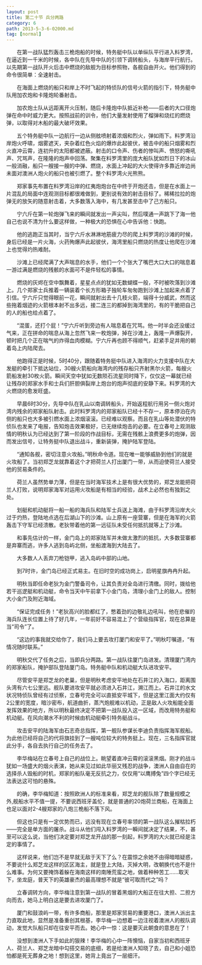 ```yaml
---
layout: post
title: 第二十节 兵分两路
category: 6
path: 2013-5-3-6-02000.md
tag: [normal]
---
```


　　在第一战队猛烈轰击三桅炮船的时候，特务艇中队以单纵队平行进入料罗湾，在逼近到一千米的时候，各中队在先导中队的引领下调转船头，与海岸平行航行。以先期第一战队开火后击中燃烧的敌舰为目标参照物，各舰自由开火。他们得到的命令很简单：全速射击。

　　在海面上燃烧的船只和岸上不时飞起的特侦队的信号火箭的指引下，特务艇中队用加农炮和卡隆炮轮番射击。

　　加农炮土队从远距离开火压制，随后卡隆炮中队抵近补枪——后者的大口径炮弹在命中时威力更大。按照战前的训令，他们大量发射使用了榴弹和烧红的燃烧弹，以取得对木船的最大破坏效果。

　　五个特务艇中队一边航行一边从侧舷喷射着浓烟和烈火，弹如雨下。料罗湾沿岸炮火呼啸，烟雾遮天，夹杂着红色火焰的爆炸此起彼伏，被击中的船只烟雾和烈火直冲云霄，连初升的太阳都被遮蔽。射击的口令声、伤者的惨叫声、愤怒的嘶吼声、咒骂声，在隆隆的炮声中回荡。聚集在料罗湾里的庞大船队犹如烈日下的冰山一般消融，船只一艘接一艘的中弹、燃烧，水面上冲起的大火使得许多靠近岸边尚未面对澳洲人炮火的船只也被引燃了。整个料罗湾火光熊熊。

　　郑家事先布置在料罗湾沿岸的红夷炮炮台在中终于开炮还击，但是在水面上一片混乱的局面中连观测目标都很难做到，更别说有效的射击目标了。稀稀拉拉的炮弹无的放矢的随意射击着，大多数落入海中，有几发甚至击中了己方船只。

　　宁六斤在第一轮炮弹飞来的瞬间就发出一声尖叫，然后噗通一声跳下了海一他自己也说不清为什么要这样做，一种极大的恐惧在心中告诉他：快跑。

　　他的逃跑正当其时，当宁六斤水淋淋地筋疲力尽的爬上料罗湾的沙滩的时候，身后已经是一片火海，火药殉爆声此起彼伏，海湾里船只燃烧的热度让他爬在沙滩上也觉得灼热难耐。

　　沙滩上已经爬满了大声喘息的水手，他们一个个张大了嘴巴大口大口的喘息着一游过满是燃烧的残骸的水面可不是件轻松的事情。

　　燃烧的灰烬在空中飘舞着，星星点点的犹如无数蝴蝶一般，不时被吹落到沙滩上。几个郑家士兵推着一辆装着个长方形箱子独轮车匆匆跑到沙滩上加起来点着了引信。宁六斤只觉得眼前一花，瞬间就射出去十几枝火箭，端得十分威武，然而这些拖着烟迹的火箭根本射不出多远，接二连三的都掉到海湾里的，有的干脆把自己的人的船也给点着了。

　　“混蛋，还打个屁！”宁六斤听到旁边有人喘息着在咒骂。他一时半会还没缓过气来，正在拼命的喘息从海上忽然飞来一枚炮弹，掉在沙滩上，轰隆一声爆裂开，顿时把几个正在喘气的炸得血肉模糊。宁六斤再也顾不得顺气，赶紧手足并用的朝着岛上内陆爬去。

　　他跑得正是时候，5时40分，跟随着特务挺中队进入海湾的火力支援中队在大发艇的牵引下抵达站位，30艘火箭船向海湾内的残存船只齐射黑尔火箭，每艘火箭船发射30枚火箭。瞬间天空中犹如无数陨石流星同时降下，仅仅这一幕就已经让残存的郑家水手和士兵们肝胆俱裂岸上炮台的炮声彻底的安静下来。料罗湾的大火燃烧的愈发旺盛。

　　早晨6时30分，先导中队在乳山以南调转船头，开始返程航行用另一侧火炮对湾内残余的郑家船队射击。此时料罗湾内的郑家船队已经十不存一，原本停泊在内侧的船只也大多被引燃水面上浓烟滚滚。已经难以观察。而且在乳山等处潜伏的特侦队也发来了电报，告知炮击效果极好，已无继续炮击的必要。在立春号上观测敌情的明秋认为已经达到了第一阶段的作战目标，无需在残骸上浪费更多的炮弹，因而发出信号，让特务挺中队退出战斗，重新装弹，掩护陆军登陆。

　　“通知各舰，密切注意火攻船。”明秋命令道。现在唯一能够威胁到他们的就是火攻船了。当初郑芝龙就靠着这个才把荷兰人打出厦门一带，从而迫使荷兰人接受他的贸易条件的。

　　荷兰人虽然势单力薄，但是在当时海军技术上是有很大优势的，郑芝龙能把荷兰人打败，说明郑家海军对运用火攻船是有相当的经验，战术上必然也有独到之处。

　　划艇和机动艇将一船一船的海兵队和陆军士兵送上海滩，由于科罗湾沿岸大火过于灼热，登陆地点选在后湖山下的沙滩。山上原有一座营寨，但是在海军的火箭轰击下守军已经溃散。老狄带着他的第一远征队未受任何抵抗就等上了沙滩。

　　和事先估计的一样，金门岛上的郑家陆军并未做太激烈的抵抗，大多数营寨都是弃寨而逃，许多人逃到岛屿北侧，坐船渡海到大陆去了。

　　大多数人人丢弃刀枪铠甲，逃入岛屿中部的山地。

　　到7时许，金门岛已经正式易主。在旧时空的成功岗上，启明星旗冉冉升起。

　　明秋当即任命老狄为金门警备司令，让其负责对全岛进行清缴。同时，拨给他若干巡逻艇和机动艇，命令当天中午前拿下小金门岛，清理小金门上的敌人。控制大小金门及附近海域。

　　“保证完成任务！”老狄高兴的脸都红了，憋着劲的边敬礼边吼叫，他在悲催的海兵队连长位置上待了好几年，一年前好不容易混上了个营级指挥官，现在总算是当“司令”了。

　　“这边的事我就交给你了，我们马上要去攻打厦门和安平了。”明秋叮嘱道，“有情况随时联系。”

　　明秋交代了任务之后，当即兵分两路。第一战队往厦门岛进发。清理厦门湾内的郑家船队，掩护部队登陆厦门岛。特务艇中队和机动艇大队进攻安平。

　　尽管安平是郑芝龙的老巢，但是明秋考虑安平地处在石井江的入海口，距离围头湾有六七公里远。舰队要进攻安平就必须进入石井江，溯江而上。石井江的水文状况特侦队曾经有过侦察，立春号完全可以直抵安平城下，但是这里江面大约仅有2公里的宽度，暗沙密布，航道曲折，蒸汽炮舰难以机动，正是敌人火攻船能全面发挥效果的地方，所以明秋最终决定不把第一战队投入这一区域，而改用特务艇和机动艇。在风向潮水不利的时候由机动艇牵引特务艇战斗。

　　攻击安平的陆海军由石志奇总指挥，第一舰队参谋长李迪负责指挥海军舰船。为此他已经将自己的代将旗挂到了一艘吨位较大的特务挺上。现在，三名指挥官就此分手，各自去执行自己的任务去了。

　　李华梅站在立春号上自己的战位上。眺望着直冲云霄的滚滚黑烟。刚才的战斗犹如一场盛大的烟火表演，她从来见过如此华丽又残忍的战争，澳洲人自由自在的选择杀人毁船的时机，郑家的船队毫无反抗之力，仅仅用“以鹰搏兔”四个字已经无法表达这可怕的悬殊。

　　的确，李华梅知道：按照欧洲人的标准来看，郑芝龙的舰队除了数量规模之外,舰船水平不值一提，不要说西班牙盖伦，就是普通的20炮荷兰商船，在海面上也足以面对2-4艘郑家的八炮三桅船不落下风。

　　但这也只是有一定优势而已，远没有现在立春号率领的第一战队这么摧枯拉朽——完全是单方面的屠杀。战斗从他们闯入料罗湾的一瞬间就决定了结果，不，甚至可以这么说，当他们决定要对郑芝龙开战的那一刻起，料罗湾的大火就已经是注定的事情了。

　　这样说来，他们岂不是早就无敌于天下了么？在震惊之余她不由得暗暗疑惑，不要说什么郑芝龙这样的区区海主，就是登上大陆，灭掉大明，改朝换代也不是什么难事。为何又要掩饰着躲在海南这样的南陲荒蛮之地，做着种种苦工……取天下，坐龙庭，普天下的英雄豪杰的最高理想不就是“彼可取而代之”吗？

　　立春调转方向，李华梅注意到第一战队的冒着黑烟的大船正在往大担、二担方向而去，她马上明白这是要去进攻厦门了。

　　厦门和鼓浪屿一带，有许多商船，那里是郑家贸易的重要港口，澳洲人派出主力直取此地，显然是准备重创其根基，李华梅一边想着一边注视着澳洲人的舰队调动，发觉大队船只却在往安平而去。她心中一惊：这是要灭此朝食的意思在了！

　　没想到澳洲人下手如此的狠辣！李华梅的心中一阵懊恼，自家当初和西班牙人、荷兰人、郑芝龙暗中勾搭交易的底细，若是给澳洲人知晓了去，自己和小姐恐怕都是死无葬身之地！想到这里，她背上竟出了一层细汗。
